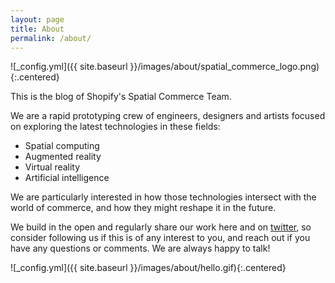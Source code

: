 ```yaml
---
layout: page
title: About
permalink: /about/
---
```


![_config.yml]({{ site.baseurl }}/images/about/spatial_commerce_logo.png){:.centered}

This is the blog of Shopify's Spatial Commerce Team.

We are a rapid prototyping crew of engineers, designers and artists focused on exploring the latest technologies in these fields:

- Spatial computing
- Augmented reality
- Virtual reality
- Artificial intelligence

We are particularly interested in how those technologies intersect with the world of commerce, and how they might reshape it in the future.

We build in the open and regularly share our work here and on [twitter](https://twitter.com/StrangeNative), so consider following us if this is of any interest to you, and reach out if you have any questions or comments. We are always happy to talk!

![_config.yml]({{ site.baseurl }}/images/about/hello.gif){:.centered}